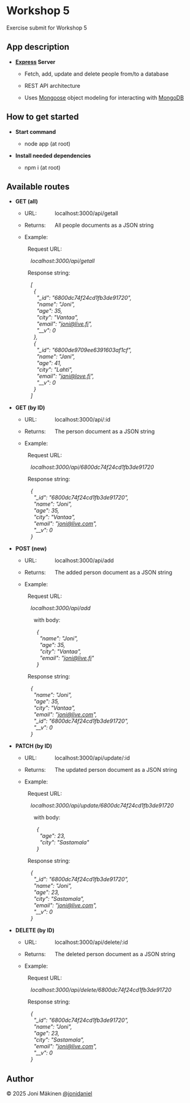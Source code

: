 # Workshop 5

Exercise submit for Workshop 5

## App description

- **[Express](https://expressjs.com) Server**

  - Fetch, add, update and delete people from/to a database

  - REST API architecture

  - Uses [Mongoose](https://mongoosejs.com) object modeling for interacting with [MongoDB](https://www.mongodb.com)

## How to get started

- **Start command**

  - node app (at root)

- **Install needed dependencies**

  - npm i (at root)

## Available routes

- **GET (all)**

  - URL:&nbsp;&nbsp;&nbsp;&nbsp;&nbsp;&nbsp;&nbsp;&nbsp;&nbsp;&nbsp;&nbsp;&nbsp;localhost:3000/api/getall

  - Returns:&nbsp;&nbsp;&nbsp;&nbsp;&nbsp;&nbsp;All people documents as a JSON string

  - Example:

    &nbsp;&nbsp;Request URL:

    &nbsp;&nbsp;&nbsp;&nbsp;_localhost:3000/api/getall_

    &nbsp;&nbsp;Response string:

    &nbsp;&nbsp;&nbsp;&nbsp;_[_<br>
    &nbsp;&nbsp;&nbsp;&nbsp;&nbsp;&nbsp;_{_<br>
    &nbsp;&nbsp;&nbsp;&nbsp;&nbsp;&nbsp;&nbsp;&nbsp;_"\_id": "6800dc74f24cd1fb3de91720",_<br>
    &nbsp;&nbsp;&nbsp;&nbsp;&nbsp;&nbsp;&nbsp;&nbsp;_"name": "Joni",_<br>
    &nbsp;&nbsp;&nbsp;&nbsp;&nbsp;&nbsp;&nbsp;&nbsp;_"age": 35,_<br>
    &nbsp;&nbsp;&nbsp;&nbsp;&nbsp;&nbsp;&nbsp;&nbsp;_"city": "Vantaa",_<br>
    &nbsp;&nbsp;&nbsp;&nbsp;&nbsp;&nbsp;&nbsp;&nbsp;_"email": "joni@live.fi",_<br>
    &nbsp;&nbsp;&nbsp;&nbsp;&nbsp;&nbsp;&nbsp;&nbsp;_"\_\_v": 0_<br>
    &nbsp;&nbsp;&nbsp;&nbsp;&nbsp;&nbsp;_},_<br>
    &nbsp;&nbsp;&nbsp;&nbsp;&nbsp;&nbsp;_{_<br>
    &nbsp;&nbsp;&nbsp;&nbsp;&nbsp;&nbsp;&nbsp;&nbsp;_"\_id": "6800de9709ee6391603af1cf",_<br>
    &nbsp;&nbsp;&nbsp;&nbsp;&nbsp;&nbsp;&nbsp;&nbsp;_"name": "Jani",_<br>
    &nbsp;&nbsp;&nbsp;&nbsp;&nbsp;&nbsp;&nbsp;&nbsp;_"age": 41,_<br>
    &nbsp;&nbsp;&nbsp;&nbsp;&nbsp;&nbsp;&nbsp;&nbsp;_"city": "Lahti",_<br>
    &nbsp;&nbsp;&nbsp;&nbsp;&nbsp;&nbsp;&nbsp;&nbsp;_"email": "jani@love.fi",_<br>
    &nbsp;&nbsp;&nbsp;&nbsp;&nbsp;&nbsp;&nbsp;&nbsp;_"\_\_v": 0_<br>
    &nbsp;&nbsp;&nbsp;&nbsp;&nbsp;&nbsp;_}_<br>
    &nbsp;&nbsp;&nbsp;&nbsp;_]_

- **GET (by ID)**

  - URL:&nbsp;&nbsp;&nbsp;&nbsp;&nbsp;&nbsp;&nbsp;&nbsp;&nbsp;&nbsp;&nbsp;&nbsp;localhost:3000/api/:id

  - Returns:&nbsp;&nbsp;&nbsp;&nbsp;&nbsp;&nbsp;The person document as a JSON string

  - Example:

    &nbsp;&nbsp;Request URL:

    &nbsp;&nbsp;&nbsp;&nbsp;_localhost:3000/api/6800dc74f24cd1fb3de91720_

    &nbsp;&nbsp;Response string:

    &nbsp;&nbsp;&nbsp;&nbsp;_{_<br>
    &nbsp;&nbsp;&nbsp;&nbsp;&nbsp;&nbsp;_"\_id": "6800dc74f24cd1fb3de91720",_<br>
    &nbsp;&nbsp;&nbsp;&nbsp;&nbsp;&nbsp;_"name": "Joni",_<br>
    &nbsp;&nbsp;&nbsp;&nbsp;&nbsp;&nbsp;_"age": 35,_<br>
    &nbsp;&nbsp;&nbsp;&nbsp;&nbsp;&nbsp;_"city": "Vantaa",_<br>
    &nbsp;&nbsp;&nbsp;&nbsp;&nbsp;&nbsp;_"email": "joni@live.com",_<br>
    &nbsp;&nbsp;&nbsp;&nbsp;&nbsp;&nbsp;_"\_\_v": 0_<br>
    &nbsp;&nbsp;&nbsp;&nbsp;_}_

- **POST (new)**

  - URL:&nbsp;&nbsp;&nbsp;&nbsp;&nbsp;&nbsp;&nbsp;&nbsp;&nbsp;&nbsp;&nbsp;&nbsp;localhost:3000/api/add

  - Returns:&nbsp;&nbsp;&nbsp;&nbsp;&nbsp;&nbsp;The added person document as a JSON string

  - Example:

    &nbsp;&nbsp;Request URL:

    &nbsp;&nbsp;&nbsp;&nbsp;_localhost:3000/api/add_

    &nbsp;&nbsp;&nbsp;&nbsp;&nbsp;&nbsp;with body:

    &nbsp;&nbsp;&nbsp;&nbsp;&nbsp;&nbsp;&nbsp;&nbsp;_{_<br>
    &nbsp;&nbsp;&nbsp;&nbsp;&nbsp;&nbsp;&nbsp;&nbsp;&nbsp;&nbsp;_"name": "Joni",_<br>
    &nbsp;&nbsp;&nbsp;&nbsp;&nbsp;&nbsp;&nbsp;&nbsp;&nbsp;&nbsp;_"age": 35,_<br>
    &nbsp;&nbsp;&nbsp;&nbsp;&nbsp;&nbsp;&nbsp;&nbsp;&nbsp;&nbsp;_"city": "Vantaa",_<br>
    &nbsp;&nbsp;&nbsp;&nbsp;&nbsp;&nbsp;&nbsp;&nbsp;&nbsp;&nbsp;_"email": "joni@live.fi"_<br>
    &nbsp;&nbsp;&nbsp;&nbsp;&nbsp;&nbsp;&nbsp;&nbsp;_}_

    &nbsp;&nbsp;Response string:

    &nbsp;&nbsp;&nbsp;&nbsp;_{_<br>
    &nbsp;&nbsp;&nbsp;&nbsp;&nbsp;&nbsp;_"name": "Joni",_<br>
    &nbsp;&nbsp;&nbsp;&nbsp;&nbsp;&nbsp;_"age": 35,_<br>
    &nbsp;&nbsp;&nbsp;&nbsp;&nbsp;&nbsp;_"city": "Vantaa",_<br>
    &nbsp;&nbsp;&nbsp;&nbsp;&nbsp;&nbsp;_"email": "joni@live.com",_<br>
    &nbsp;&nbsp;&nbsp;&nbsp;&nbsp;&nbsp;_"\_id": "6800dc74f24cd1fb3de91720",_<br>
    &nbsp;&nbsp;&nbsp;&nbsp;&nbsp;&nbsp;_"\_\_v": 0_<br>
    &nbsp;&nbsp;&nbsp;&nbsp;_}_

- **PATCH (by ID)**

  - URL:&nbsp;&nbsp;&nbsp;&nbsp;&nbsp;&nbsp;&nbsp;&nbsp;&nbsp;&nbsp;&nbsp;&nbsp;localhost:3000/api/update/:id

  - Returns:&nbsp;&nbsp;&nbsp;&nbsp;&nbsp;&nbsp;The updated person document as a JSON string

  - Example:

    &nbsp;&nbsp;Request URL:

    &nbsp;&nbsp;&nbsp;&nbsp;_localhost:3000/api/update/6800dc74f24cd1fb3de91720_

    &nbsp;&nbsp;&nbsp;&nbsp;&nbsp;&nbsp;with body:

    &nbsp;&nbsp;&nbsp;&nbsp;&nbsp;&nbsp;&nbsp;&nbsp;_{_<br>
    &nbsp;&nbsp;&nbsp;&nbsp;&nbsp;&nbsp;&nbsp;&nbsp;&nbsp;&nbsp;_"age": 23,_<br>
    &nbsp;&nbsp;&nbsp;&nbsp;&nbsp;&nbsp;&nbsp;&nbsp;&nbsp;&nbsp;_"city": "Sastamala"_<br>
    &nbsp;&nbsp;&nbsp;&nbsp;&nbsp;&nbsp;&nbsp;&nbsp;_}_

    &nbsp;&nbsp;Response string:

    &nbsp;&nbsp;&nbsp;&nbsp;_{_<br>
    &nbsp;&nbsp;&nbsp;&nbsp;&nbsp;&nbsp;_"\_id": "6800dc74f24cd1fb3de91720",_<br>
    &nbsp;&nbsp;&nbsp;&nbsp;&nbsp;&nbsp;_"name": "Joni",_<br>
    &nbsp;&nbsp;&nbsp;&nbsp;&nbsp;&nbsp;_"age": 23,_<br>
    &nbsp;&nbsp;&nbsp;&nbsp;&nbsp;&nbsp;_"city": "Sastamala",_<br>
    &nbsp;&nbsp;&nbsp;&nbsp;&nbsp;&nbsp;_"email": "joni@live.com",_<br>
    &nbsp;&nbsp;&nbsp;&nbsp;&nbsp;&nbsp;_"\_\_v": 0_<br>
    &nbsp;&nbsp;&nbsp;&nbsp;_}_

- **DELETE (by ID)**

  - URL:&nbsp;&nbsp;&nbsp;&nbsp;&nbsp;&nbsp;&nbsp;&nbsp;&nbsp;&nbsp;&nbsp;&nbsp;localhost:3000/api/delete/:id

  - Returns:&nbsp;&nbsp;&nbsp;&nbsp;&nbsp;&nbsp;The deleted person document as a JSON string

  - Example:

    &nbsp;&nbsp;Request URL:

    &nbsp;&nbsp;&nbsp;&nbsp;_localhost:3000/api/delete/6800dc74f24cd1fb3de91720_

    &nbsp;&nbsp;Response string:

    &nbsp;&nbsp;&nbsp;&nbsp;_{_<br>
    &nbsp;&nbsp;&nbsp;&nbsp;&nbsp;&nbsp;_"\_id": "6800dc74f24cd1fb3de91720",_<br>
    &nbsp;&nbsp;&nbsp;&nbsp;&nbsp;&nbsp;_"name": "Joni",_<br>
    &nbsp;&nbsp;&nbsp;&nbsp;&nbsp;&nbsp;_"age": 23,_<br>
    &nbsp;&nbsp;&nbsp;&nbsp;&nbsp;&nbsp;_"city": "Sastamala",_<br>
    &nbsp;&nbsp;&nbsp;&nbsp;&nbsp;&nbsp;_"email": "joni@live.com",_<br>
    &nbsp;&nbsp;&nbsp;&nbsp;&nbsp;&nbsp;_"\_\_v": 0_<br>
    &nbsp;&nbsp;&nbsp;&nbsp;_}_

## Author

© 2025 Joni Mäkinen [@jonidaniel](https://github.com/jonidaniel)

